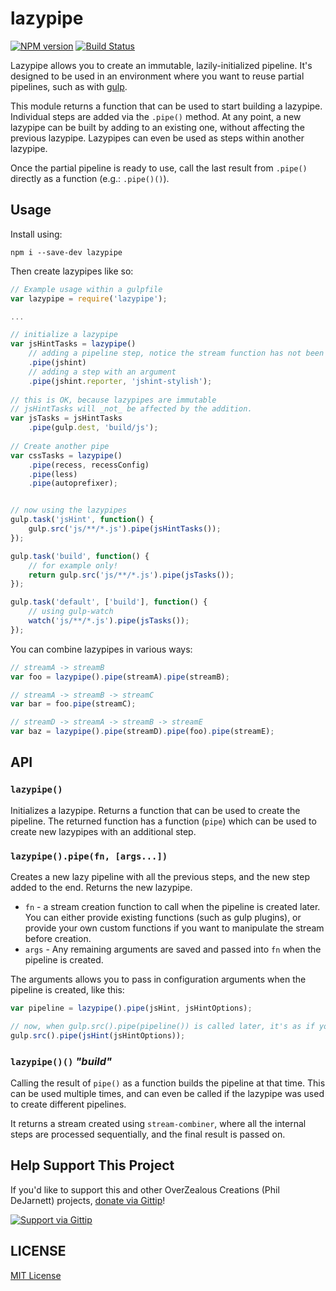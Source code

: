 # lazypipe

[![NPM version][npm-image]][npm-url] [![Build Status][travis-image]][travis-url]

Lazypipe allows you to create an immutable, lazily-initialized pipeline.  It's designed to be used in an environment where you want to reuse partial pipelines, such as with [gulp](http://gulpjs.com).

This module returns a function that can be used to start building a lazypipe.  Individual steps are added via the `.pipe()` method.  At any point, a new lazypipe can be built by adding to an existing one, without affecting the previous lazypipe.  Lazypipes can even be used as steps within another lazypipe.

Once the partial pipeline is ready to use, call the last result from `.pipe()` directly as a function (e.g.: `.pipe()()`).

## Usage

Install using:

    npm i --save-dev lazypipe

Then create lazypipes like so:

```js
// Example usage within a gulpfile
var lazypipe = require('lazypipe');

...

// initialize a lazypipe
var jsHintTasks = lazypipe()
    // adding a pipeline step, notice the stream function has not been called!
    .pipe(jshint)
    // adding a step with an argument
    .pipe(jshint.reporter, 'jshint-stylish');
 
// this is OK, because lazypipes are immutable
// jsHintTasks will _not_ be affected by the addition.
var jsTasks = jsHintTasks
    .pipe(gulp.dest, 'build/js');
 
// Create another pipe
var cssTasks = lazypipe()
    .pipe(recess, recessConfig)
    .pipe(less)
    .pipe(autoprefixer);


// now using the lazypipes
gulp.task('jsHint', function() {
    gulp.src('js/**/*.js').pipe(jsHintTasks());
});

gulp.task('build', function() {
    // for example only!
    return gulp.src('js/**/*.js').pipe(jsTasks());
});

gulp.task('default', ['build'], function() {
	// using gulp-watch
	watch('js/**/*.js').pipe(jsTasks());
});
```

You can combine lazypipes in various ways:

```js
// streamA -> streamB
var foo = lazypipe().pipe(streamA).pipe(streamB);

// streamA -> streamB -> streamC
var bar = foo.pipe(streamC);

// streamD -> streamA -> streamB -> streamE
var baz = lazypipe().pipe(streamD).pipe(foo).pipe(streamE);

```

## API

### `lazypipe()`

Initializes a lazypipe.  Returns a function that can be used to create the pipeline.  The returned function has a function (`pipe`) which can be used to create new lazypipes with an additional step.

### `lazypipe().pipe(fn, [args...])`

Creates a new lazy pipeline with all the previous steps, and the new step added to the end.  Returns the new lazypipe.

* `fn` - a stream creation function to call when the pipeline is created later.  You can either provide existing functions (such as gulp plugins), or provide your own custom functions if you want to manipulate the stream before creation.
* `args` - Any remaining arguments are saved and passed into `fn` when the pipeline is created.

The arguments allows you to pass in configuration arguments when the pipeline is created, like this:

```js
var pipeline = lazypipe().pipe(jsHint, jsHintOptions);

// now, when gulp.src().pipe(pipeline()) is called later, it's as if you did:
gulp.src().pipe(jsHint(jsHintOptions));
```

### `lazypipe()()`  *"build"*

Calling the result of `pipe()` as a function builds the pipeline at that time.  This can be used multiple times, and can even be called if the lazypipe was used to create different pipelines.

It returns a stream created using `stream-combiner`, where all the internal steps are processed sequentially, and the final result is passed on.

## Help Support This Project

If you'd like to support this and other OverZealous Creations (Phil DeJarnett) projects, [donate via Gittip][gittip-url]!

[![Support via Gittip][gittip-image]][gittip-url]


## LICENSE

[MIT License](http://en.wikipedia.org/wiki/MIT_License)

[npm-url]: https://npmjs.org/package/lazypipe
[npm-image]: https://badge.fury.io/js/lazypipe.png

[travis-url]: http://travis-ci.org/OverZealous/lazypipe
[travis-image]: https://secure.travis-ci.org/OverZealous/lazypipe.png?branch=master


[gittip-url]: https://www.gittip.com/OverZealous/
[gittip-image]: https://raw2.github.com/OverZealous/gittip-badge/0.1.2/dist/gittip.png